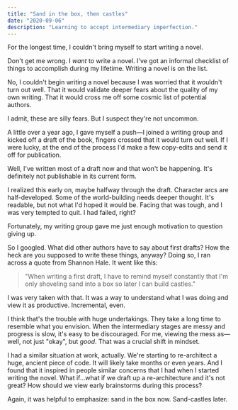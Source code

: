 ```yaml
---
title: "Sand in the box, then castles"
date: "2020-09-06"
description: "Learning to accept intermediary imperfection."
---
```


For the longest time, I couldn't bring myself to start writing a novel. 

Don't get me wrong. I _want_ to write a novel. I've got an informal checklist of things to accomplish during my lifetime. Writing a novel is on the list.

No, I couldn't begin writing a novel because I was worried that it wouldn't turn out well. That it would validate deeper fears about the quality of my own writing. That it would cross me off some cosmic list of potential authors. 

I admit, these are silly fears. But I suspect they're not uncommon.

A little over a year ago, I gave myself a push—I joined a writing group and kicked off a draft of the book, fingers crossed that it would turn out well. If I were lucky, at the end of the process I'd make a few copy-edits and send it off for publication.

Well, I've written most of a draft now and that won't be happening. It's definitely not publishable in its current form.

I realized this early on, maybe halfway through the draft. Character arcs are half-developed. Some of the world-building needs deeper thought. It's readable, but not what I'd hoped it would be. Facing that was tough, and I was very tempted to quit. I had failed, right? 

Fortunately, my writing group gave me just enough motivation to question giving up.

So I googled. What did other authors have to say about first drafts? How the heck are you supposed to write these things, anyway? Doing so, I ran across a quote from Shannon Hale. It went like this:

> "When writing a first draft, I have to remind myself constantly that I'm only shoveling sand into a box so later I can build castles."

I was very taken with that. It was a way to understand what I was doing and view it as productive. Incremental, even.

I think that's the trouble with huge undertakings. They take a long time to resemble what you envision. When the intermediary stages are messy and progress is slow, it's easy to be discouraged. For me, viewing the mess as—well, not just "okay", but _good_. That was a crucial shift in mindset.

I had a similar situation at work, actually. We're starting to re-architect a huge, ancient piece of code. It will likely take months or even years. And I found that it inspired in people similar concerns that I had when I started writing the novel. What if...what if we draft up a re-architecture and it's not great? How should we view early brainstorms during this process?

Again, it was helpful to emphasize: sand in the box now. Sand-castles later.
